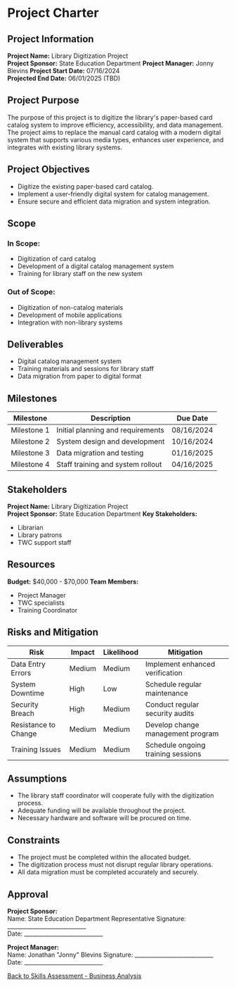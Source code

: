 # Project Charter

## Project Information
**Project Name:** Library Digitization Project  
**Project Sponsor:** State Education Department 
**Project Manager:** Jonny Blevins
**Project Start Date:** 07/16/2024  
**Projected End Date:** 06/01/2025 (TBD)

## Project Purpose
The purpose of this project is to digitize the library's paper-based card catalog system to improve efficiency, accessibility, and data management. The project aims to replace the manual card catalog with a modern digital system that supports various media types, enhances user experience, and integrates with existing library systems.

## Project Objectives
- Digitize the existing paper-based card catalog.
- Implement a user-friendly digital system for catalog management.
- Ensure secure and efficient data migration and system integration.

## Scope
### In Scope:
- Digitization of card catalog
- Development of a digital catalog management system
- Training for library staff on the new system

### Out of Scope:
- Digitization of non-catalog materials
- Development of mobile applications
- Integration with non-library systems

## Deliverables
- Digital catalog management system
- Training materials and sessions for library staff
- Data migration from paper to digital format

## Milestones
| Milestone     | Description                         | Due Date    |
|---------------|-------------------------------------|-------------|
| Milestone 1   | Initial planning and requirements   | 08/16/2024  |
| Milestone 2   | System design and development       | 10/16/2024  |
| Milestone 3   | Data migration and testing          | 01/16/2025  |
| Milestone 4   | Staff training and system rollout   | 04/16/2025  |

## Stakeholders
**Project Name:** Library Digitization Project  
**Project Sponsor:** State Education Department 
**Key Stakeholders:**
- Librarian
- Library patrons
- TWC support staff

## Resources
**Budget:** $40,000 - $70,000
**Team Members:**
- Project Manager
- TWC specialists
- Training Coordinator

## Risks and Mitigation
| Risk                  | Impact | Likelihood | Mitigation                          |
|-----------------------|--------|------------|-------------------------------------|
| Data Entry Errors     | Medium | Medium     | Implement enhanced verification     |
| System Downtime       | High   | Low        | Schedule regular maintenance        |
| Security Breach       | High   | Medium     | Conduct regular security audits     |
| Resistance to Change  | Medium | Medium     | Develop change management program   |
| Training Issues       | Medium | Medium     | Schedule ongoing training sessions  |

## Assumptions
- The library staff coordinator will cooperate fully with the digitization process.
- Adequate funding will be available throughout the project.
- Necessary hardware and software will be procured on time.

## Constraints
- The project must be completed within the allocated budget.
- The digitization process must not disrupt regular library operations.
- All data migration must be completed accurately and securely.

## Approval
**Project Sponsor:**  
Name: State Education Department Representative 
Signature: ____________________________  
Date: ____________________________  

**Project Manager:**  
Name: Jonathan "Jonny" Blevins
Signature: ____________________________  
Date: ____________________________  



[Back to Skills Assessment - Business Analysis](https://github.com/jonnyblevins/TWCSkillsAssessment/blob/main/README.md)

